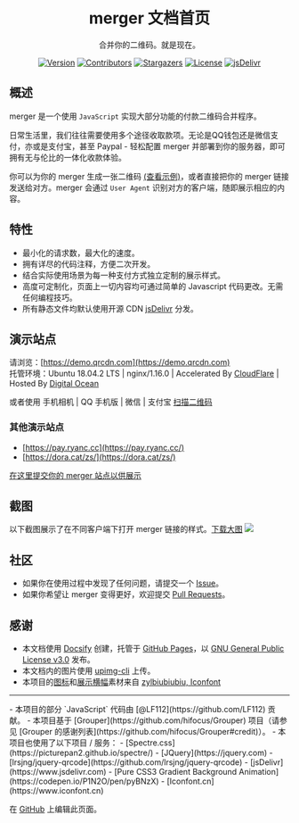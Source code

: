<h1 align="center">merger 文档首页</h1>

<p align="center">
合并你的二维码。就是现在。
</p>

<p align="center">
<a href="https://github.com/hifocus/merger/releases"><img alt="Version" src="https://img.shields.io/github/release/hifocus/merger/all.svg?style=flat-square"/></a>
<a href="https://github.com/hifocus/merger/graphs/contributors"><img alt="Contributors" src="https://img.shields.io/github/contributors/hifocus/merger.svg?style=flat-square"/></a>
<a href="https://github.com/hifocus/merger/stargazers"><img alt="Stargazers" src="https://img.shields.io/github/stars/hifocus/merger.svg?style=flat-square"/></a>
<a href="https://github.com/hifocus/merger/blob/master/LICENSE"><img alt="License" src="https://img.shields.io/github/license/hifocus/merger.svg?style=flat-square"/></a>
<a href="https://www.jsdelivr.com/package/gh/hifocus/merger"><img alt="jsDelivr" src="https://data.jsdelivr.com/v1/package/gh/hifocus/merger/badge"/></a>
</p>


## 概述
merger 是一个使用 `JavaScript` 实现大部分功能的付款二维码合并程序。

日常生活里，我们往往需要使用多个途径收取款项。无论是QQ钱包还是微信支付，亦或是支付宝，甚至 Paypal - 轻松配置 merger 并部署到你的服务器，即可拥有无与伦比的一体化收款体验。

你可以为你的 merger 生成一张二维码 [(查看示例)](https://api.imjad.cn/qrcode/?text=https%3A%2F%2Fdemo.qrcdn.com%2Fmerger.html&logo=https%3A%2F%2Fae01.alicdn.com%2Fkf%2FUTB8R57Nn0nJXKJkSaiyq6AhwXXak.jpg&size=500&level=H&bgcolor=%23ffffff&fgcolor=%23000000)，或者直接把你的 merger 链接发送给对方。merger 会通过 `User Agent` 识别对方的客户端，随即展示相应的内容。

## 特性
- 最小化的请求数，最大化的速度。
- 拥有详尽的代码注释，方便二次开发。
- 结合实际使用场景为每一种支付方式独立定制的展示样式。
- 高度可定制化，页面上一切内容均可通过简单的 Javascript 代码更改。无需任何编程技巧。
- 所有静态文件均默认使用开源 CDN [jsDelivr](https://www.jsdelivr.com) 分发。

## 演示站点
请浏览：[https://demo.qrcdn.com](https://demo.qrcdn.com)<br>托管环境：Ubuntu 18.04.2 LTS | nginx/1.16.0 | Accelerated By [CloudFlare](https://www.cloudflare.com) | Hosted By [Digital Ocean](https://m.do.co/c/37a758514a02)

或者使用 手机相机 | QQ 手机版 | 微信 | 支付宝 [扫描二维码](https://api.imjad.cn/qrcode/?text=https%3A%2F%2Fdemo.qrcdn.com%2Fmerger.html&logo=https%3A%2F%2Fae01.alicdn.com%2Fkf%2FUTB8R57Nn0nJXKJkSaiyq6AhwXXak.jpg&size=500&level=H&bgcolor=%23ffffff&fgcolor=%23000000)

### 其他演示站点
- [https://pay.ryanc.cc](https://pay.ryanc.cc/)
- [https://dora.cat/zs/](https://dora.cat/zs/)

[在这里提交你的 merger 站点以供展示](https://github.com/hifocus/merger/issues/4)

## 截图
以下截图展示了在不同客户端下打开 merger 链接的样式。[下载大图](https://dlc.justhx.com/Screenshot_Original.jpg.direct)
![](https://ae01.alicdn.com/kf/UTB8hFq3KlahduJk43Jaq6zM8FXaR.jpg)

## 社区
- 如果你在使用过程中发现了任何问题，请提交一个 [Issue](https://github.com/hifocus/merger/issues/new)。
- 如果你希望让 merger 变得更好，欢迎提交 [Pull Requests](https://github.com/hifocus/Merger/pulls)。

## 感谢
- 本文档使用 [Docsify](https://docsify.js.org) 创建，托管于 [GitHub Pages](https://pages.github.com)，以 [GNU General Public License v3.0](https://github.com/hifocus/merger/blob/master/LICENSE) 发布。
- 本文档内的图片使用 [upimg-cli](https://github.com/metowolf/upimg-cli) 上传。
- 本项目的[图标](https://github.com/hifocus/merger/blob/gh-pages/themes/merge.png)和[展示横幅](https://github.com/hifocus/merger/blob/gh-pages/themes/banner.psd)素材来自 [zylbiubiubiu, Iconfont](https://www.iconfont.cn/user/detail?uid=724490)
<hr>
- 本项目的部分 `JavaScript` 代码由 [@LF112](https://github.com/LF112) 贡献。
- 本项目基于 [Grouper](https://github.com/hifocus/Grouper) 项目（请参见 [Grouper 的感谢列表](https://github.com/hifocus/Grouper#credit)）。
- 本项目也使用了以下项目 / 服务：
  - [Spectre.css](https://picturepan2.github.io/spectre/)
  - [JQuery](https://jquery.com)
  - [lrsjng/jquery-qrcode](https://github.com/lrsjng/jquery-qrcode)
  - [jsDelivr](https://www.jsdelivr.com)
  - [Pure CSS3 Gradient Background Animation](https://codepen.io/P1N2O/pen/pyBNzX)
  - [Iconfont.cn](https://www.iconfont.cn)


在 [GitHub](https://github.com/hifocus/merger/tree/gh-pages) 上编辑此页面。